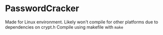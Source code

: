 # PasswordCracker

Made for Linux environment. Likely won't compile for other platforms due to dependencies on crypt.h
Compile using makefile with `make`


